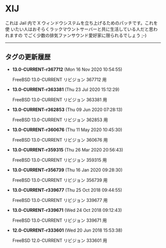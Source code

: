 # XIJ

これは Jail 内で X ウィンドウシステムを立ち上げるためのパッチです。これを使
いたい人はおそらくラックマウントサーバーと共に生活している人だと思われますの
でごく少数の排気ファンサウンド愛好家に限られるでしょう ;-)

---

## タグの更新履歴

* **13.0-CURRENT-r367712** (Mon 16 Nov 2020 10:54:55)

	FreeBSD 13.0-CURRENT リビジョン 367712 用

* **13.0-CURRENT-r363381** (Thu 23 Jul 2020 15:12:29)

	FreeBSD 13.0-CURRENT リビジョン 363381 用

* **13.0-CURRENT-r362853** (Thu 09 Jun 2020 07:28:13)

	FreeBSD 13.0-CURRENT リビジョン 362853 用

* **13.0-CURRENT-r360676** (Thu 11 May 2020 10:45:30)

	FreeBSD 13.0-CURRENT リビジョン 360676 用

* **13.0-CURRENT-r359315** (Thu 26 Mar 2020 20:56:43)

	FreeBSD 13.0-CURRENT リビジョン 359315 用

* **13.0-CURRENT-r356739** (Thu 16 Jan 2020 09:28:30)

	FreeBSD 13.0-CURRENT リビジョン 356739 用

* **13.0-CURRENT-r339677** (Thu 25 Oct 2018 09:44:55)

	FreeBSD 13.0-CURRENT リビジョン 339677 用

* **13.0-CURRENT-r339671** (Wed 24 Oct 2018 09:12:43)

	FreeBSD 13.0-CURRENT リビジョン 339671 用

* **12.0-CURRENT-r333601** (Wed 20 Jun 2018 15:53:38)

	FreeBSD 12.0-CURRENT リビジョン 333601 用


